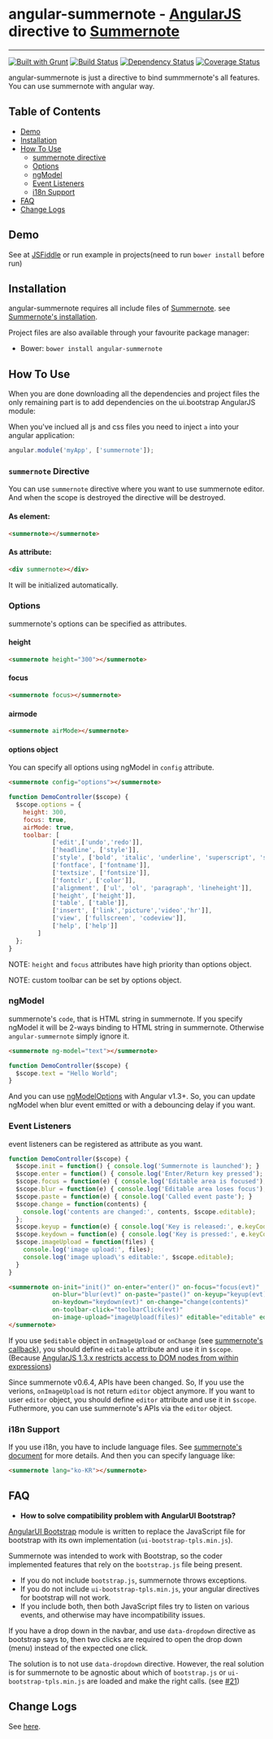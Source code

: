 # angular-summernote - [AngularJS](http://angularjs.org/) directive to [Summernote](http://summernote.org/)

***

[![Built with Grunt](https://cdn.gruntjs.com/builtwith.png)](http://gruntjs.com/)
[![Build Status](https://travis-ci.org/summernote/angular-summernote.png?branch=master)](https://travis-ci.org/summernote/angular-summernote)
[![Dependency Status](https://gemnasium.com/summernote/angular-summernote.png)](https://gemnasium.com/summernote/angular-summernote)
[![Coverage Status](https://coveralls.io/repos/summernote/angular-summernote/badge.png)](https://coveralls.io/r/summernote/angular-summernote)

angular-summernote is just a directive to bind summmernote's all features.
You can use summernote with angular way.

## Table of Contents

- [Demo](#demo)
- [Installation](#Installation)
- [How To Use](#how-to-use)
    - [summernote directive](summernote-directive)
    - [Options](#options)
    - [ngModel](#ngmodel)
    - [Event Listeners](#event-listeners)
    - [i18n Support](#i18n-support)
- [FAQ](#faq)
- [Change Logs](#change-logs)

## Demo

See at [JSFiddle](http://jsfiddle.net/outsider/n8dt4/198/embedded/result%2Chtml%2Cjs%2Ccss/)
or run example in projects(need to run `bower install` before run)

## Installation

angular-summernote requires all include files of [Summernote](http://summernote.org/).
see [Summernote's installation](http://summernote.org/#/features#installation).

Project files are also available through your favourite package manager:

* Bower: `bower install angular-summernote`

## How To Use

When you are done downloading all the dependencies and project files the only remaining part is to add dependencies on the ui.bootstrap AngularJS module:

When you've inclued all js and css files you need to inject `a` into your angular application:

```javascript
angular.module('myApp', ['summernote']);
```

### `summernote` Directive

You can use `summernote` directive where you want to use summernote editor.
And when the scope is destroyed the directive will be destroyed.

#### As element:

```html
<summernote></summernote>
```
#### As attribute:

```html
<div summernote></div>
```

It will be initialized automatically.

### Options

summernote's options can be specified as attributes.

#### height

```html
<summernote height="300"></summernote>
```

#### focus

```html
<summernote focus></summernote>
```

#### airmode
```html
<summernote airMode></summernote>
```

#### options object

You can specify all options using ngModel in `config` attribute.

```html
<summernote config="options"></summernote>
```

```javascript
function DemoController($scope) {
  $scope.options = {
    height: 300,
    focus: true,
    airMode: true,
    toolbar: [
            ['edit',['undo','redo']],
            ['headline', ['style']],
            ['style', ['bold', 'italic', 'underline', 'superscript', 'subscript', 'strikethrough', 'clear']],
            ['fontface', ['fontname']],
            ['textsize', ['fontsize']],
            ['fontclr', ['color']],
            ['alignment', ['ul', 'ol', 'paragraph', 'lineheight']],
            ['height', ['height']],
            ['table', ['table']],
            ['insert', ['link','picture','video','hr']],
            ['view', ['fullscreen', 'codeview']],
            ['help', ['help']]
        ]
  };
}
```

NOTE: `height` and `focus` attributes have high priority than options object.

NOTE: custom toolbar can be set by options object.

### ngModel

summernote's `code`, that is HTML string in summernote.
If you specify ngModel it will be 2-ways binding
to HTML string in summernote. Otherwise `angular-summernote` simply ignore it.

```html
<summernote ng-model="text"></summernote>
```

```javascript
function DemoController($scope) {
  $scope.text = "Hello World";
}
```

And you can use [ngModelOptions](https://docs.angularjs.org/api/ng/directive/ngModelOptions)
with Angular v1.3+. So, you can update ngModel when blur event emitted or with a debouncing delay
if you want.

### Event Listeners

event listeners can be registered as attribute as you want.

```javascript
function DemoController($scope) {
  $scope.init = function() { console.log('Summernote is launched'); }
  $scope.enter = function() { console.log('Enter/Return key pressed'); }
  $scope.focus = function(e) { console.log('Editable area is focused'); }
  $scope.blur = function(e) { console.log('Editable area loses focus'); }
  $scope.paste = function(e) { console.log('Called event paste'); }
  $scope.change = function(contents) {
    console.log('contents are changed:', contents, $scope.editable);
  };
  $scope.keyup = function(e) { console.log('Key is released:', e.keyCode); }
  $scope.keydown = function(e) { console.log('Key is pressed:', e.keyCode); }
  $scope.imageUpload = function(files) {
    console.log('image upload:', files);
    console.log('image upload\'s editable:', $scope.editable);
  }
}
```

```html
<summernote on-init="init()" on-enter="enter()" on-focus="focus(evt)"
            on-blur="blur(evt)" on-paste="paste()" on-keyup="keyup(evt)"
            on-keydown="keydown(evt)" on-change="change(contents)"
            on-toolbar-click="toolbarClick(evt)"
            on-image-upload="imageUpload(files)" editable="editable" editor="editor">
</summernote>
```

If you use `$editable` object in `onImageUpload` or `onChange`
(see [summernote's callback](http://summernote.org/#/features#callbacks)),
you should define `editable` attribute and use it in `$scope`.
(Because [AngularJS 1.3.x restricts access to DOM nodes from within expressions](https://docs.angularjs.org/error/$parse/isecdom))

Since summernote v0.6.4, APIs have been changed. So, If you use the verions,
`onImageUpload` is not return `editor` object anymore. If you want to user
`editor` object, you should define `editor` attribute and use it in `$scope`.
Futhermore, you can use summernote's APIs via the `editor` object.

### i18n Support

If you use i18n, you have to include language files.
See [summernote's document](http://summernote.org/#/features#i18n)
for more details.
And then you can specify language like:

```html
<summernote lang="ko-KR"></summernote>
```

## FAQ

- __How to solve compatibility problem with AngularUI Bootstrap?__

[AngularUI Bootstrap](http://angular-ui.github.io/bootstrap/) module is
written to replace the JavaScript file for bootstrap with its own
implementation (`ui-bootstrap-tpls.min.js`).

Summernote was intended to work with Bootstrap, so the coder implemented
features that rely on the `bootstrap.js` file being present.

* If you do not include `bootstrap.js`, summernote throws exceptions.
* If you do not include `ui-bootstrap-tpls.min.js`, your angular directives
  for bootstrap will not work.
* If you include both, then both JavaScript files try to listen on various
  events, and otherwise may have incompatibility issues.

If you have a drop down in the navbar, and use `data-dropdown` directive
as bootstrap says to, then two clicks are required to open
the drop down (menu) instead of the expected one click.

The solution is to not use `data-dropdown` directive. However, the
real solution is for summernote to be agnostic about which of
`bootstrap.js` or `ui-bootstrap-tpls.min.js` are loaded and make the right calls.
(see [#21](https://github.com/summernote/angular-summernote/issues/21))

## Change Logs

See [here](https://github.com/summernote/angular-summernote/blob/master/CHANGELOG.md).
